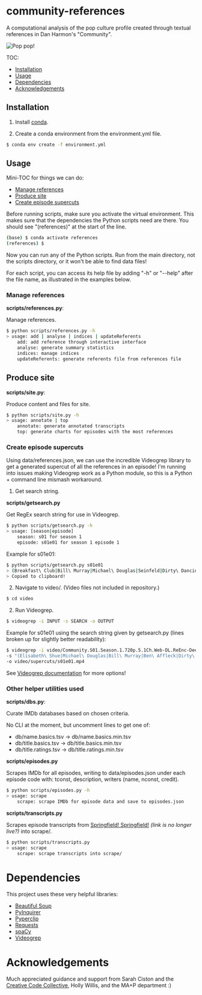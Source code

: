# community-references

A computational analysis of the pop culture profile created through textual references in Dan Harmon's "Community".

![Pop pop!](https://media.giphy.com/media/xtIYfyKf16xJm/giphy.gif)

TOC:
* [Installation](#installation)
* [Usage](#usage)
* [Dependencies](#dependencies)
* [Acknowledgements](#acknowledgements)

## Installation

1. Install [conda](https://docs.conda.io/projects/conda/en/latest/user-guide/install/).

2. Create a conda environment from the environment.yml file.

```bash
$ conda env create -f environment.yml
```

## Usage

Mini-TOC for things we can do:

* [Manage references](#manage-references)
* [Produce site](#produce-site)
* [Create episode supercuts](#creating-episode-supercuts)

Before running scripts, make sure you activate the virtual environment. This makes sure that the dependencies the Python scripts need are there. You should see "(references)" at the start of the line.

```bash
(base) $ conda activate references
(references) $
```

Now you can run any of the Python scripts. Run from the main directory, not the scripts directory, or it won't be able to find data files!

For each script, you can access its help file by adding "-h" or "--help" after the file name, as illustrated in the examples below.

### Manage references

**scripts/references.py**:

Manage references.

```bash
$ python scripts/references.py -h
> usage: add | analyse | indices | updateReferents
    add: add reference through interactive interface
    analyse: generate summary statistics
    indices: manage indices
    updateReferents: generate referents file from references file
```

## Produce site

**scripts/site.py**:

Produce content and files for site.

```bash
$ python scripts/site.py -h
> usage: annotate | top
    annotate: generate annotated transcripts
    top: generate charts for episodes with the most references
```

### Create episode supercuts

Using data/references.json, we can use the incredible Videogrep library to get a generated supercut of all the references in an episode! I'm running into issues making Videogrep work as a Python module, so this is a Python + command line mismash workaround.

1. Get search string.

**scripts/getsearch.py**

Get RegEx search string for use in Videogrep.

```bash
$ python scripts/getsearch.py -h
> usage: [season|episode]
    season: s01 for season 1
    episode: s01e01 for season 1 episode 1
```

Example for s01e01:

```bash
$ python scripts/getsearch.py s01e01
> (Breakfast\ Club|Bill\ Murray|Michael\ Douglas|Seinfeld|Dirty\ Dancing|Seacrest|Slumdog\ Millionaire|Elisabeth\ Shue|The\ Breakfast\ Club|Stripes|Ben\ Affleck|Meatballs)
> Copied to clipboard!
```

2. Navigate to video/. (Video files not included in repository.)

```bash
$ cd video
```

2. Run Videogrep.

```bash
$ videogrep -i INPUT -s SEARCH -o OUTPUT
```

Example for s01e01 using the search string given by getsearch.py (lines broken up for slightly better readability):

```bash
$ videogrep -i video/Community.S01.Season.1.720p.5.1Ch.Web-DL.ReEnc-DeeJayAhmed/Community.S01E01.720p.5.1Ch.Web-DL.ReEnc-DeeJayAhmed.mkv \
-s "(Elisabeth\ Shue|Michael\ Douglas|Bill\ Murray|Ben\ Affleck|Dirty\ Dancing|Stripes|Meatballs|Slumdog\ Millionaire|Breakfast\ Club|Seacrest|Seinfeld|The\ Breakfast\ Club)" \
-o video/supercuts/s01e01.mp4
```

See [Videogrep documentation](https://antiboredom.github.io/videogrep/) for more options!

### Other helper utilities used

**scripts/dbs.py**: 

Curate IMDb databases based on chosen criteria.

No CLI at the moment, but uncomment lines to get one of:
* db/name.basics.tsv → db/name.basics.min.tsv
* db/title.basics.tsv → db/title.basics.min.tsv
* db/title.ratings.tsv → db/title.ratings.min.tsv

**scripts/episodes.py**

Scrapes IMDb for all episodes, writing to data/episodes.json under each episode code with: tconst, description, writers (name, nconst, credit).

```bash
$ python scripts/episodes.py -h
> usage: scrape
    scrape: scrape IMDb for episode data and save to episodes.json
```

**scripts/transcripts.py**

Scrapes episode transcripts from [Springfield! Springfield!](https://www.springfieldspringfield.co.uk/episode_scripts.php?tv-show=community) *(link is no longer live?)* into scrape/.

```bash
$ python scripts/transcripts.py
> usage: scrape
    scrape: scrape transcripts into scrape/
```

# Dependencies

This project uses these very helpful libraries:

* [Beautiful Soup](https://www.crummy.com/software/BeautifulSoup/)
* [PyInquirer](https://github.com/CITGuru/PyInquirer/)
* [Pyperclip](https://github.com/asweigart/pyperclip)
* [Requests](https://2.python-requests.org/en/master/)
* [spaCy](https://spacy.io/)
* [Videogrep](https://antiboredom.github.io/videogrep/)

# Acknowledgements

Much appreciated guidance and support from Sarah Ciston and the [Creative Code Collective](https://www.instagram.com/creativecodecollective/), Holly Willis, and the MA+P department :)